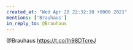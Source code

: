 ```yaml
---
created_at: "Wed Apr 28 22:32:38 +0000 2021"
mentions: ['Brauhaus']
in_reply_to: @Brauhaus
---
```


@Brauhaus https://t.co/Ih98DTcreJ